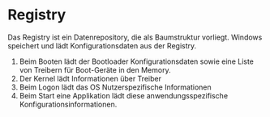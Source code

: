 # Registry

Das Registry ist ein Datenrepository, die als Baumstruktur vorliegt.
Windows speichert und lädt Konfigurationsdaten aus der Registry.

1. Beim Booten lädt der Bootloader Konfigurationsdaten sowie eine Liste von Treibern
für Boot-Geräte in den Memory.
2. Der Kernel lädt Informationen über Treiber
3. Beim Logon lädt das OS Nutzerspezifische Informationen
4. Beim Start eine Applikation lädt diese anwendungsspezifische Konfigurationsinformationen.
